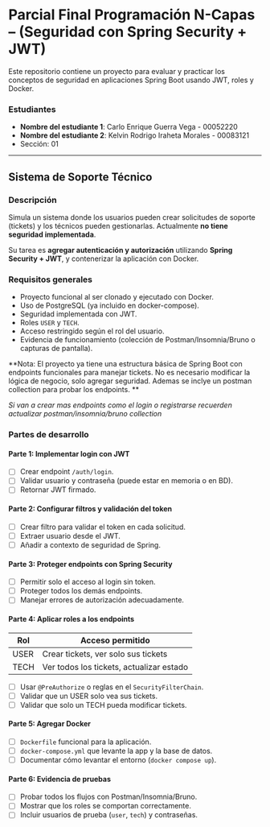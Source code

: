 # Parcial Final Programación N-Capas – (Seguridad con Spring Security + JWT)

Este repositorio contiene un proyecto para evaluar y practicar los conceptos de seguridad en aplicaciones Spring Boot usando JWT, roles y Docker.

### Estudiantes
- **Nombre del estudiante 1**: Carlo Enrique Guerra Vega - 00052220
- **Nombre del estudiante 2**: Kelvin Rodrigo Iraheta Morales - 00083121
- Sección: 01
---

## Sistema de Soporte Técnico

### Descripción
Simula un sistema donde los usuarios pueden crear solicitudes de soporte (tickets) y los técnicos pueden gestionarlas. Actualmente **no tiene seguridad implementada**.

Su tarea es **agregar autenticación y autorización** utilizando **Spring Security + JWT**, y contenerizar la aplicación con Docker.

### Requisitos generales

- Proyecto funcional al ser clonado y ejecutado con Docker.
- Uso de PostgreSQL (ya incluido en docker-compose).
- Seguridad implementada con JWT.
- Roles `USER` y `TECH`.
- Acceso restringido según el rol del usuario.
- Evidencia de funcionamiento (colección de Postman/Insomnia/Bruno o capturas de pantalla).

**Nota: El proyecto ya tiene una estructura básica de Spring Boot con endpoints funcionales para manejar tickets. No es necesario modificar la lógica de negocio, solo agregar seguridad. Ademas se inclye un postman collection para probar los endpoints. **

_Si van a crear mas endpoints como el login o registrarse recuerden actualizar postman/insomnia/bruno collection_

### Partes de desarrollo

#### Parte 1: Implementar login con JWT
- [ ] Crear endpoint `/auth/login`.
- [ ] Validar usuario y contraseña (puede estar en memoria o en BD).
- [ ] Retornar JWT firmado.

#### Parte 2: Configurar filtros y validación del token
- [ ] Crear filtro para validar el token en cada solicitud.
- [ ] Extraer usuario desde el JWT.
- [ ] Añadir a contexto de seguridad de Spring.

#### Parte 3: Proteger endpoints con Spring Security
- [ ] Permitir solo el acceso al login sin token.
- [ ] Proteger todos los demás endpoints.
- [ ] Manejar errores de autorización adecuadamente.

#### Parte 4: Aplicar roles a los endpoints

| Rol   | Acceso permitido                                 |
|--------|--------------------------------------------------|
| USER  | Crear tickets, ver solo sus tickets              |
| TECH  | Ver todos los tickets, actualizar estado         |

- [ ] Usar `@PreAuthorize` o reglas en el `SecurityFilterChain`.
- [ ] Validar que un USER solo vea sus tickets.
- [ ] Validar que solo un TECH pueda modificar tickets.

#### Parte 5: Agregar Docker
- [ ] `Dockerfile` funcional para la aplicación.
- [ ] `docker-compose.yml` que levante la app y la base de datos.
- [ ] Documentar cómo levantar el entorno (`docker compose up`).

#### Parte 6: Evidencia de pruebas
- [ ] Probar todos los flujos con Postman/Insomnia/Bruno.
- [ ] Mostrar que los roles se comportan correctamente.
- [ ] Incluir usuarios de prueba (`user`, `tech`) y contraseñas.
